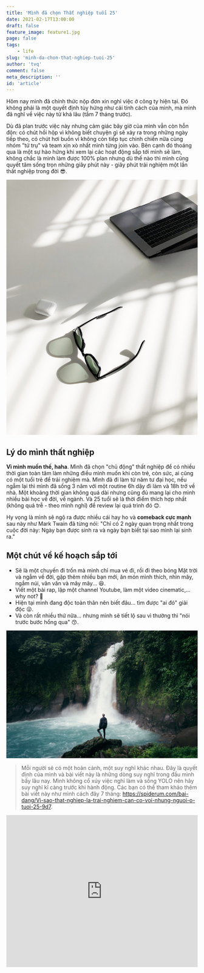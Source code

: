 ```yaml
---
title: 'Mình đã chọn Thất nghiệp tuổi 25'
date: 2021-02-17T13:00:00
draft: false
feature_image: feature1.jpg
page: false
tags:
    - life
slug: 'minh-da-chon-that-nghiep-tuoi-25'
author: 'tvq'
comment: false
meta_description: ''
id: 'article'
---
```


Hôm nay mình đã chính thức nộp đơn xin nghỉ việc ở công ty hiện tại. Đó không phải là một quyết định tùy hứng như cái tính cách của mình, mà mình đã nghĩ về việc này từ khá lâu (tầm 7 tháng trước).

Dù đã plan trước việc này nhưng cảm giác bây giờ của mình vẫn còn hỗn độn: có chút hồi hộp vì không biết chuyện gì sẽ xảy ra trong những ngày tiếp theo, có chút hơi buồn vì không còn tiếp tục chinh chiến nữa cùng nhóm "tứ trụ" và team xịn xò nhất mình từng join vào. Bên cạnh đó thoáng qua là một sự hào hứng khi xem lại các hoạt động sắp tới mình sẽ làm, không chắc là mình làm được 100% plan nhưng dù thế nào thì mình cũng quyết tâm sống trọn những giây phút này - giây phút trải nghiệm một lần thất nghiệp trong đời 😎.

![](./img1.jpg)

## Lý do mình thất nghiệp
**Vì mình muốn thế, haha**. Mình đã chọn "chủ động" thất nghiệp để có nhiều thời gian toàn tâm làm những điều mình muốn khi còn trẻ, còn sức, ai cũng có một tuổi trẻ để trải nghiệm mà. Mình đã đi làm từ năm tư đại học, nếu ngẫm lại thì mình đã sống 3 năm với một routine 6h dậy đi làm và 18h trở về nhà. Một khoảng thời gian không quá dài nhưng cũng đủ mang lại cho mình nhiều bài học về đời, về ngành. Và 25 tuổi sẽ là thời điểm thích hợp nhất (không quá trễ - theo mình nghĩ) để review lại quá trình đó 😊.

Hy vọng là mình sẽ ngộ ra được nhiều cái hay ho và **comeback cực mạnh** sau này như Mark Twain đã từng nói: "Chỉ có 2 ngày quan trọng nhất trong cuộc đời này: Ngày bạn được sinh ra và ngày bạn biết tại sao mình lại sinh ra."

## Một chút về kế hoạch sắp tới
- Sẽ là một chuyến đi trốn mà mình chỉ mua vé đi, rồi đi theo bóng Mặt trời và ngẫm về đời, gặp thêm nhiều bạn mới, ăn món mình thích, nhìn mây, ngắm núi, vân vân và mây mây... 😆.
- Viết một bài rap, lập một channel Youtube, làm một video cinematic,... why not? 🤨
- Hiện tại mình đang độc toàn thân nên biết đâu... tìm được "ai đó" giải độc 😜.
- Và còn rất nhiều thứ nữa... nhưng mình sẽ tiết lộ sau vì thường thì "nói trước bước hổng qua" 😙.

![](./img2.jpg)

> Mỗi người sẽ có một hoàn cảnh, một suy nghĩ khác nhau. Đây là quyết định của mình và bài viết này là những dòng suy nghĩ trong đầu mình bấy lâu nay. Mình không cổ xúy việc nghỉ làm và sống YOLO nên hãy suy nghĩ kĩ càng trước khi hành động. Các bạn có thể tham khảo thêm bài viết này như mình cách đây 7 tháng: https://spiderum.com/bai-dang/Vi-sao-that-nghiep-la-trai-nghiem-can-co-voi-nhung-nguoi-o-tuoi-25-9d7.

<iframe width="100%" height="400" src="https://www.youtube.com/embed/XszJkmsrccI" frameborder="0" allow="accelerometer; autoplay; clipboard-write; encrypted-media; gyroscope; picture-in-picture" allowfullscreen></iframe>

